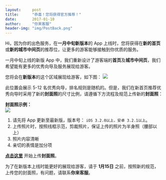 ```yaml
---
layout:     post
title:      "恭喜！您将获得官方推荐！"
date:       2017-01-10
author:     "你来客服"
header-img: "img/PostBack.png"
---
```


Hi，因为你的出色服务，在**一月中旬新版本**的 App 上线时，您将获得在**新的首页**或**新的城市中间页**的推荐位，让更多的游客能够接触到你优质的服务。

一月中旬上线的新版 App 中，我们重新设计了游客端的**首页**及**城市中间页**，我们希望能有更多的优秀向导及服务展现给游客。

您将会在**新版本**的这个区域展现给游客，如下图：
![](https://file.nilai.com/3.2index2.png)

此位置会展示 5-12 名优秀向导，排名规则是随机的。但是，我们在新首页推荐优秀向导时采用了新的**封面照**的尺寸比例，请遵循下方流程及规范上传新的**封面照**：  

**封面照示例：**  
![](https://file.nilai.com/example.png)

1. 请先将 App 更新至最新版，版本号： `iOS 3.2.0以上，安卓 3.2.1以上`。
2. 上传照片时，按照线框示范，剪裁照片，保证上传的照片为半身照（腰部以上）
3. 照片内容清晰
4. 亲切的表情是加分项

[**点击这里**](nilai://upload?oper=1) 开始上传**封面照**。

为了在新版本上线时能更好的展现给游客，请于 **1月15日** 之前，按照新的规范，上传您的封面照，有问题，请联系**你来客服**。